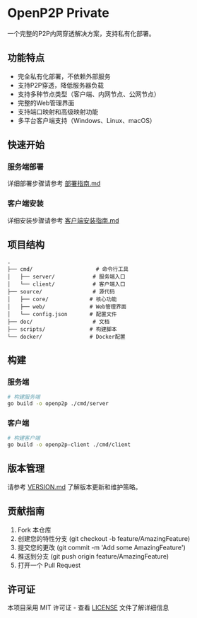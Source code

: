 # OpenP2P Private

一个完整的P2P内网穿透解决方案，支持私有化部署。

## 功能特点

- 完全私有化部署，不依赖外部服务
- 支持P2P穿透，降低服务器负载
- 支持多种节点类型（客户端、内网节点、公网节点）
- 完整的Web管理界面
- 支持端口映射和高级映射功能
- 多平台客户端支持（Windows、Linux、macOS）

## 快速开始

### 服务端部署

详细部署步骤请参考 [部署指南.md](部署指南.md)

### 客户端安装

详细安装步骤请参考 [客户端安装指南.md](客户端安装指南.md)

## 项目结构

```
.
├── cmd/                    # 命令行工具
│   ├── server/            # 服务端入口
│   └── client/            # 客户端入口
├── source/                # 源代码
│   ├── core/             # 核心功能
│   ├── web/              # Web管理界面
│   └── config.json       # 配置文件
├── doc/                   # 文档
├── scripts/              # 构建脚本
└── docker/               # Docker配置
```

## 构建

### 服务端

```bash
# 构建服务端
go build -o openp2p ./cmd/server
```

### 客户端

```bash
# 构建客户端
go build -o openp2p-client ./cmd/client
```

## 版本管理

请参考 [VERSION.md](VERSION.md) 了解版本更新和维护策略。

## 贡献指南

1. Fork 本仓库
2. 创建您的特性分支 (git checkout -b feature/AmazingFeature)
3. 提交您的更改 (git commit -m 'Add some AmazingFeature')
4. 推送到分支 (git push origin feature/AmazingFeature)
5. 打开一个 Pull Request

## 许可证

本项目采用 MIT 许可证 - 查看 [LICENSE](LICENSE) 文件了解详细信息 